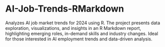 # AI-Job-Trends-RMarkdown
Analyzes AI job market trends for 2024 using R. The project presents data exploration, visualizations, and insights in an R Markdown report, highlighting emerging roles, in-demand skills and industry changes. Ideal for those interested in AI employment trends and data-driven analysis.
